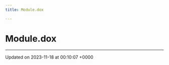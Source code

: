 ```yaml
---
title: Module.dox

---
```


# Module.dox








-------------------------------

Updated on 2023-11-18 at 00:10:07 +0000
